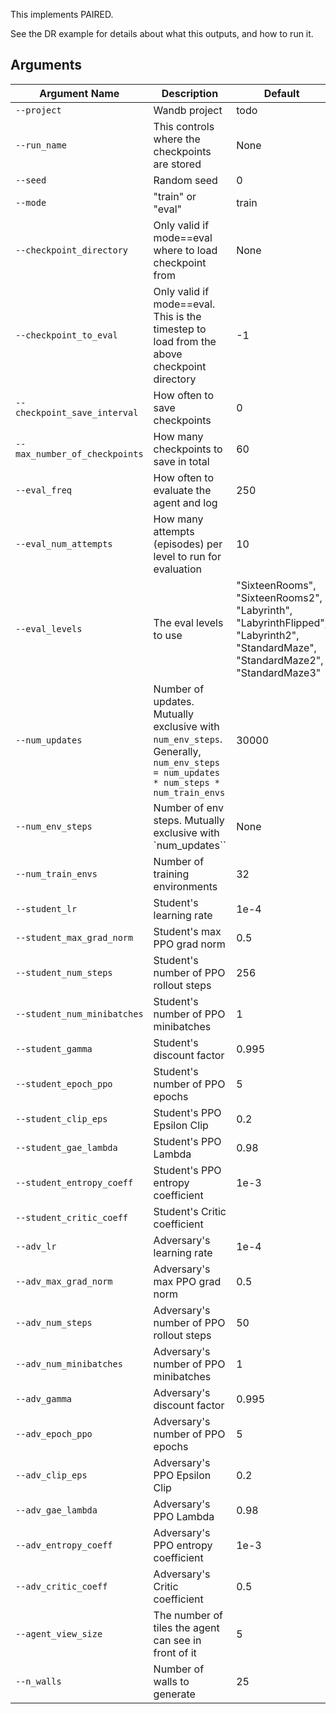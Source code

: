 This implements PAIRED.

See the DR example for details about what this outputs, and how to run it.

## Arguments

Argument Name  | Description | Default
-------------                   | ------------- | -------------
`--project`                     | Wandb project                                                                                                                              | todo
`--run_name`                    | This controls where the checkpoints are stored                                                                                                                                | None
`--seed`                        | Random seed                                                                                                                                | 0
`--mode`                        | "train" or "eval"                                                                                                                          | train
`--checkpoint_directory`        | Only valid if mode==eval where to load checkpoint from                                                                                     | None
`--checkpoint_to_eval`          | Only valid if mode==eval. This is the timestep to load from the above checkpoint directory                                                 | -1
`--checkpoint_save_interval`    | How often to save checkpoints                                                                                                              | 0
`--max_number_of_checkpoints`   | How many checkpoints to save in total                                                                                                      | 60
`--eval_freq`                   | How often to evaluate the agent and log                                                                                                    | 250
`--eval_num_attempts`           | How many attempts (episodes) per level to run for evaluation                                                                               | 10
`--eval_levels`                 | The eval levels to use                                                                                                                     | "SixteenRooms", "SixteenRooms2", "Labyrinth", "LabyrinthFlipped", "Labyrinth2", "StandardMaze", "StandardMaze2", "StandardMaze3"
`--num_updates`                 | Number of updates. Mutually exclusive with `num_env_steps`. Generally, `num_env_steps = num_updates * num_steps * num_train_envs`          | 30000
`--num_env_steps`               | Number of env steps. Mutually exclusive with `num_updates``                                                                                | None
`--num_train_envs`              | Number of training environments                                                                                                            | 32
`--student_lr`                          | Student's learning rate                                                                                                                  | 1e-4
`--student_max_grad_norm`               | Student's max PPO grad norm                                                                                                              | 0.5
`--student_num_steps`                   | Student's number of PPO rollout steps                                                                                                                | 256
`--student_num_minibatches`             | Student's number of PPO minibatches                                                                                                                  | 1
`--student_gamma`                       | Student's discount factor                                                                                                                            | 0.995
`--student_epoch_ppo`                   | Student's number of PPO epochs                                                                                                                       | 5
`--student_clip_eps`                    | Student's PPO Epsilon Clip                                                                                                                           | 0.2
`--student_gae_lambda`                  | Student's PPO Lambda                                                                                                                                 | 0.98
`--student_entropy_coeff`               | Student's PPO entropy coefficient                                                                                                                    | 1e-3
`--student_critic_coeff`                | Student's Critic coefficient  
`--adv_lr`                              | Adversary's learning rate                                                                                                                  | 1e-4
`--adv_max_grad_norm`                   | Adversary's max PPO grad norm                                                                                                              | 0.5
`--adv_num_steps`                       | Adversary's number of PPO rollout steps                                                                                                    | 50
`--adv_num_minibatches`                 | Adversary's number of PPO minibatches                                                                                                      | 1
`--adv_gamma`                           | Adversary's discount factor                                                                                                                | 0.995
`--adv_epoch_ppo`                       | Adversary's number of PPO epochs                                                                                                           | 5
`--adv_clip_eps`                        | Adversary's PPO Epsilon Clip                                                                                                               | 0.2
`--adv_gae_lambda`                      | Adversary's PPO Lambda                                                                                                                     | 0.98
`--adv_entropy_coeff`                   | Adversary's PPO entropy coefficient                                                                                                        | 1e-3
`--adv_critic_coeff`                    | Adversary's Critic coefficient                                                                                                             | 0.5
`--agent_view_size`             | The number of tiles the agent can see in front of it                                                                                       | 5
`--n_walls`                     | Number of walls to generate                                                                                                                | 25
